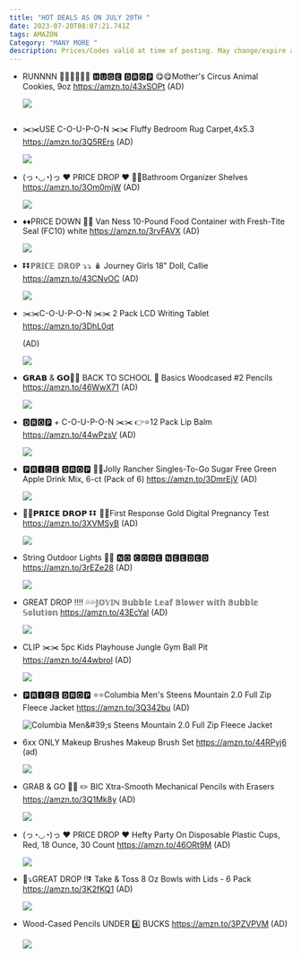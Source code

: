 ```yaml
---
title: "HOT DEALS AS ON JULY 20TH "
date: 2023-07-20T08:07:21.741Z
tags: AMAZON
Category: "MANY MORE "
description: Prices/Codes valid at time of posting. May change/expire at any time. (AD)
---
```

* RUNNNN 🏃🏻‍♀️🏃🏻‍♀️
  🅷🆄🅶🅴 🅳🆁🅾🅿
  😋😋Mother's Circus Animal Cookies, 9oz
  https://amzn.to/43xSOPt
  (AD)<!--StartFragment-->

  ![](https://m.media-amazon.com/images/I/81hJ7S+ttjL._SL1500_.jpg)

  <!--EndFragment-->

  ![]()
* ✂️✂️USE C-O-U-P-O-N ✂️✂️
  Fluffy Bedroom Rug Carpet,4x5.3
  https://amzn.to/3Q5RErs
  (AD)<!--StartFragment-->

  ![](https://m.media-amazon.com/images/I/81jbe3OpfGL._AC_SL1500_.jpg)

  <!--EndFragment-->
* (っ◔◡◔)っ ♥ PRICE DROP ♥
  💞💞Bathroom Organizer Shelves 
  https://amzn.to/3Om0mjW
  (AD)<!--StartFragment-->

  ![](https://m.media-amazon.com/images/I/81alogfvh8L._AC_SL1500_.jpg)

  <!--EndFragment-->
* ♦️♦️PRICE DOWN 🔽🔽
  Van Ness 10-Pound Food Container with Fresh-Tite Seal (FC10) white
  https://amzn.to/3rvFAVX
  (AD)<!--StartFragment-->

  ![](https://m.media-amazon.com/images/I/51O9Ou-y+ZL._AC_SL1500_.jpg)

  <!--EndFragment-->
* ⏬⏬ℙℝ𝕀ℂ𝔼 𝔻ℝ𝕆ℙ ⤵️⤵️
  🪆 Journey Girls 18" Doll, Callie
  https://amzn.to/43CNvOC
  (AD)<!--StartFragment-->

  ![](https://m.media-amazon.com/images/I/91r04foxa9L._AC_SL1500_.jpg)

  <!--EndFragment-->
* ✂️✂️C-O-U-P-O-N ✂️✂️
   2 Pack LCD Writing Tablet 
  https://amzn.to/3DhL0qt

  (AD)<!--StartFragment-->

  ![](https://m.media-amazon.com/images/I/712OEDcWJUL._AC_SL1500_.jpg)

  <!--EndFragment-->
* 𝗚𝗥𝗔𝗕 & 𝗚𝗢🏃🏃
  BACK TO SCHOOL 🎒
  Basics Woodcased #2 Pencils
  https://amzn.to/46WwX71
  (AD)<!--StartFragment-->

  ![](https://m.media-amazon.com/images/I/81yb+HGKXrL._AC_SL1500_.jpg)

  <!--EndFragment-->
* 🅳🆁🅾🅿 + C-O-U-P-O-N ✂️✂️
  👉⭐12 Pack Lip Balm
  https://amzn.to/44wPzsV
  (AD)<!--StartFragment-->

  ![](https://m.media-amazon.com/images/I/81IY3gEJzgL._SL1500_.jpg)

  <!--EndFragment-->
* 🅿🆁🅸🅲🅴 🅳🆁🅾🅿
  💞💞Jolly Rancher Singles-To-Go Sugar Free Green Apple Drink Mix, 6-ct (Pack of 6)
  https://amzn.to/3DmrEjV
  (AD)<!--StartFragment-->

  ![](https://m.media-amazon.com/images/I/81-uCj4epoL._SL1500_.jpg)

  <!--EndFragment-->
* 🔽🏃𝗣𝗥𝗜𝗖𝗘 𝗗𝗥𝗢𝗣 ⏬⏬
  💝💝First Response Gold Digital Pregnancy Test
  https://amzn.to/3XVMSyB
  (AD)<!--StartFragment-->

  ![](https://m.media-amazon.com/images/I/818jjvi5aXL._AC_SL1500_.jpg)

  <!--EndFragment-->
* String Outdoor Lights 🚨🚨
  🅽🅾 🅲🅾🅳🅴 🅽🅴🅴🅳🅴🅳
  https://amzn.to/3rEZe28
  (AD)<!--StartFragment-->

  ![](https://m.media-amazon.com/images/I/916h3MFCgSL._AC_SL1500_.jpg)

  <!--EndFragment-->
* GREAT DROP ‼️‼️
  💦💦𝕁𝕆𝕐𝕀ℕ 𝔹𝕦𝕓𝕓𝕝𝕖 𝕃𝕖𝕒𝕗 𝔹𝕝𝕠𝕨𝕖𝕣 𝕨𝕚𝕥𝕙 𝔹𝕦𝕓𝕓𝕝𝕖 𝕊𝕠𝕝𝕦𝕥𝕚𝕠𝕟
  https://amzn.to/43EcYal
  (AD)<!--StartFragment-->

  ![](https://m.media-amazon.com/images/I/81SMZ6UKE8L._AC_SL1500_.jpg)

  <!--EndFragment-->
* CLIP ✂️✂️
  5pc Kids Playhouse Jungle Gym Ball Pit 
  https://amzn.to/44wbrol
  (AD)<!--StartFragment-->

  ![](https://m.media-amazon.com/images/I/81ZO3kku5eL._AC_SL1500_.jpg)

  <!--EndFragment-->
* 🅿🆁🅸🅲🅴 🅳🆁🅾🅿
  ⭐⭐Columbia Men's Steens Mountain 2.0 Full Zip Fleece Jacket
  https://amzn.to/3Q342bu
  (AD)<!--StartFragment-->

  ![Columbia Men\&#39;s Steens Mountain 2.0 Full Zip Fleece Jacket](https://m.media-amazon.com/images/I/61dSpEcQdgL._AC_UX679_.jpg)

  <!--EndFragment-->
* 6xx ONLY 
  Makeup Brushes Makeup Brush Set 
  https://amzn.to/44RPyj6 
  (ad)<!--StartFragment-->

  ![](https://m.media-amazon.com/images/I/71hMhFrd6IL._SL1500_.jpg)

  <!--EndFragment-->
* GRAB & GO 🏃🏃
  ✏️ BIC Xtra-Smooth Mechanical Pencils with Erasers
  https://amzn.to/3Q1Mk8y
  (AD)<!--StartFragment-->

  ![](https://m.media-amazon.com/images/I/8122GER5Q1L._AC_SL1500_.jpg)

  <!--EndFragment-->
* (っ◔◡◔)っ ♥ PRICE DROP ♥
  Hefty Party On Disposable Plastic Cups, Red, 18 Ounce, 30 Count
  https://amzn.to/46ORt9M
  (AD)<!--StartFragment-->

  ![](https://m.media-amazon.com/images/I/81kn1TzOsmL._AC_SL1500_.jpg)

  <!--EndFragment-->
* 🔽⤵️GREAT DROP ‼️⏬
  Take & Toss 8 Oz Bowls with Lids - 6 Pack
  https://amzn.to/3K2fKQ1
  (AD)<!--StartFragment-->

  ![](https://m.media-amazon.com/images/I/61TvwsrAFuL._SL1500_.jpg)

  <!--EndFragment-->
* Wood-Cased Pencils
  UNDER 4️⃣ BUCKS 
  https://amzn.to/3PZVPVM
  (AD)<!--StartFragment-->

  ![](https://m.media-amazon.com/images/I/71cW-JLfDbL._AC_SL1500_.jpg)

  <!--EndFragment-->
